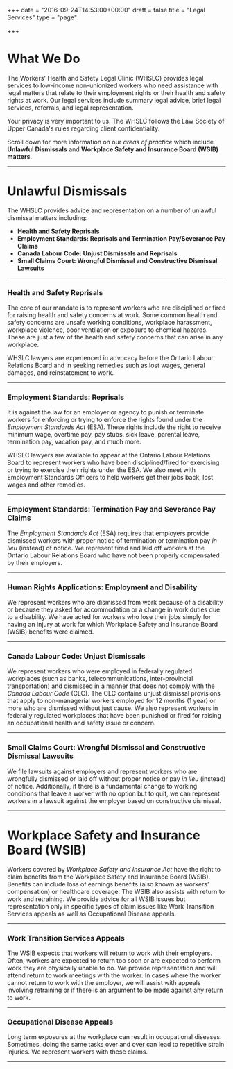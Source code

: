 +++
date = "2016-09-24T14:53:00+00:00"
draft = false
title = "Legal Services"
type = "page"

+++
# **What We Do**

The Workers' Health and Safety Legal Clinic (WHSLC) provides legal services to low-income non-unionized workers who need assistance with legal matters that relate to their employment rights or their health and safety rights at work. Our legal services include summary legal advice, brief legal services, referrals, and legal representation.

Your privacy is very important to us. The WHSLC follows the Law Society of Upper Canada's rules regarding client confidentiality.

Scroll down for more information on our _areas of practice_ which include **Unlawful Dismissals** and **Workplace Safety and Insurance Board (WSIB) matters**.

* * *

# Unlawful Dismissals

The WHSLC provides advice and representation on a number of unlawful dismissal matters including:

*   **Health and Safety Reprisals**
*   **Employment Standards: Reprisals and Termination Pay/Severance Pay Claims**
*   **Canada Labour Code: Unjust Dismissals and Reprisals**
*   **Small Claims Court: Wrongful Dismissal and Constructive Dismissal Lawsuits**

* * *

### Health and Safety Reprisals

The core of our mandate is to represent workers who are disciplined or fired for raising health and safety concerns at work. Some common health and safety concerns are unsafe working conditions, workplace harassment, workplace violence, poor ventilation or exposure to chemical hazards. These are just a few of the health and safety concerns that can arise in any workplace.

WHSLC lawyers are experienced in advocacy before the Ontario Labour Relations Board and in seeking remedies such as lost wages, general damages, and reinstatement to work.

* * *

### Employment Standards: Reprisals

It is against the law for an employer or agency to punish or terminate workers for enforcing or trying to enforce the rights found under the _Employment Standards Act_ (ESA). These rights include the right to receive minimum wage, overtime pay, pay stubs, sick leave, parental leave, termination pay, vacation pay, and much more.

WHSLC lawyers are available to appear at the Ontario Labour Relations Board to represent workers who have been disciplined/fired for exercising or trying to exercise their rights under the ESA. We also meet with Employment Standards Officers to help workers get their jobs back, lost wages and other remedies.

* * *

### Employment Standards: Termination Pay and Severance Pay Claims

The _Employment Standards Act_ (ESA) requires that employers provide dismissed workers with proper notice of termination or termination pay _in lieu_ (instead) of notice. We represent fired and laid off workers at the Ontario Labour Relations Board who have not been properly compensated by their employers.

* * *

### Human Rights Applications: Employment and Disability

We represent workers who are dismissed from work because of a disability or because they asked for accommodation or a change in work duties due to a disability. We have acted for workers who lose their jobs simply for having an injury at work for which Workplace Safety and Insurance Board (WSIB) benefits were claimed.

* * *

### Canada Labour Code: Unjust Dismissals

We represent workers who were employed in federally regulated workplaces (such as banks, telecommunications, inter-provincial transportation) and dismissed in a manner that does not comply with the _Canada Labour Code_ (CLC). The CLC contains unjust dismissal provisions that apply to non-managerial workers employed for 12 months (1 year) or more who are dismissed without just cause. We also represent workers in federally regulated workplaces that have been punished or fired for raising an occupational health and safety issue or concern.

* * *

### Small Claims Court: Wrongful Dismissal and Constructive Dismissal Lawsuits

We file lawsuits against employers and represent workers who are wrongfully dismissed or laid off without proper notice or pay _in lieu_ (instead) of notice. Additionally, if there is a fundamental change to working conditions that leave a worker with no option but to quit, we can represent workers in a lawsuit against the employer based on constructive dismissal.

* * *

# Workplace Safety and Insurance Board (WSIB)

Workers covered by _Workplace Safety and Insurance Act_ have the right to claim benefits from the Workplace Safety and Insurance Board (WSIB). Benefits can include loss of earnings benefits (also known as workers’ compensation) or healthcare coverage. The WSIB also assists with return to work and retraining. We provide advice for all WSIB issues but representation only in specific types of claim issues like Work Transition Services appeals as well as Occupational Disease appeals.

* * *

### Work Transition Services Appeals

The WSIB expects that workers will return to work with their employers. Often, workers are expected to return too soon or are expected to perform work they are physically unable to do. We provide representation and will attend return to work meetings with the worker. In cases where the worker cannot return to work with the employer, we will assist with appeals involving retraining or if there is an argument to be made against any return to work.

* * *

### Occupational Disease Appeals

Long term exposures at the workplace can result in occupational diseases. Sometimes, doing the same tasks over and over can lead to repetitive strain injuries. We represent workers with these claims.

* * *